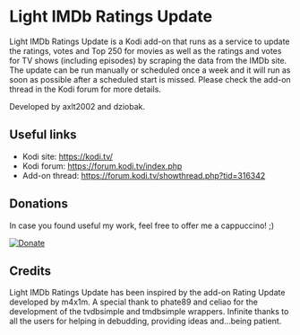 # Light IMDb Ratings Update

Light IMDb Ratings Update is a Kodi add-on that runs as a service to update the ratings, votes and Top 250 for movies as well as the ratings and votes for TV shows (including episodes) by scraping the data from the IMDb site. The update can be run manually or scheduled once a week and it will run as soon as possible after a scheduled start is missed. Please check the add-on thread in the Kodi forum for more details.

Developed by axlt2002 and dziobak.

## Useful links

- Kodi site: https://kodi.tv/
- Kodi forum: https://forum.kodi.tv/index.php
- Add-on thread: https://forum.kodi.tv/showthread.php?tid=316342 

## Donations

In case you found useful my work, feel free to offer me a cappuccino! ;)

[![Donate](https://www.paypalobjects.com/en_US/i/btn/btn_donate_SM.gif)](https://www.paypal.com/cgi-bin/webscr?cmd=_donations&business=axlt2002%40yahoo%2eit&lc=US&no_note=0&cn=Aggiungi%20istruzioni%20speciali%20per%20il%20venditore%3a&no_shipping=2&currency_code=EUR&bn=PP%2dDonationsBF%3abtn_donate_SM%2egif%3aNonHosted)

## Credits

Light IMDb Ratings Update has been inspired by the add-on Rating Update developed by m4x1m.
A special thank to phate89 and celiao for the development of the tvdbsimple and tmdbsimple wrappers. 
Infinite thanks to all the users for helping in debudding, providing ideas and...being patient.
